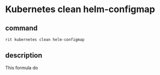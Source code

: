# Kubernetes clean helm-configmap

## command

```bash
rit kubernetes clean helm-configmap
```

## description

This formula do
